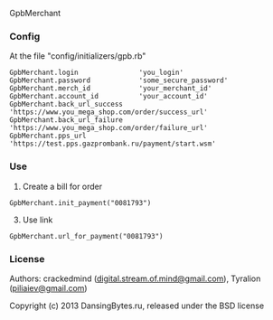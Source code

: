 GpbMerchant

### Config

At the file "config/initializers/gpb.rb"

```
GpbMerchant.login               'you_login'
GpbMerchant.password            'some_secure_password'
GpbMerchant.merch_id            'your_merchant_id'
GpbMerchant.account_id          'your_account_id'
GpbMerchant.back_url_success    'https://www.you_mega_shop.com/order/success_url'
GpbMerchant.back_url_failure    'https://www.you_mega_shop.com/order/failure_url'
GpbMerchant.pps_url             'https://test.pps.gazprombank.ru/payment/start.wsm'
```

### Use

1. Create a bill for order

```
GpbMerchant.init_payment("0081793")
```

3. Use link

```
GpbMerchant.url_for_payment("0081793")
```

### License

Authors: crackedmind (digital.stream.of.mind@gmail.com), Tyralion (piliaiev@gmail.com)

Copyright (c) 2013 DansingBytes.ru, released under the BSD license
